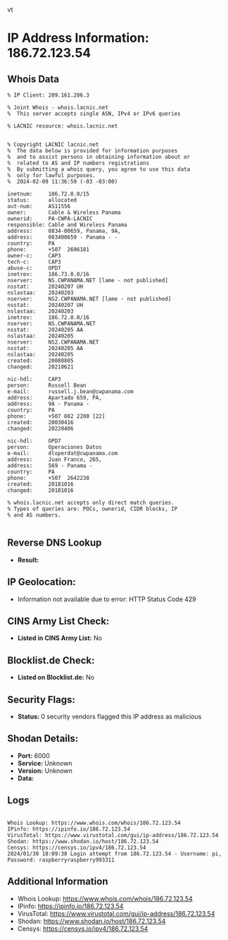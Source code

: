 vt
# IP Address Information: 186.72.123.54

## Whois Data
```
% IP Client: 209.161.206.3
 
% Joint Whois - whois.lacnic.net
%  This server accepts single ASN, IPv4 or IPv6 queries

% LACNIC resource: whois.lacnic.net


% Copyright LACNIC lacnic.net
%  The data below is provided for information purposes
%  and to assist persons in obtaining information about or
%  related to AS and IP numbers registrations
%  By submitting a whois query, you agree to use this data
%  only for lawful purposes.
%  2024-02-09 11:36:59 (-03 -03:00)

inetnum:     186.72.0.0/15
status:      allocated
aut-num:     AS11556
owner:       Cable & Wireless Panama
ownerid:     PA-CWPA-LACNIC
responsible: Cable and Wireless Panama
address:     0834-00659, Panama, 9A, 
address:     083400659 - Panama - -
country:     PA
phone:       +507  2696181
owner-c:     CAP3
tech-c:      CAP3
abuse-c:     OPD7
inetrev:     186.73.0.0/16
nserver:     NS.CWPANAMA.NET [lame - not published]
nsstat:      20240207 UH
nslastaa:    20240203
nserver:     NS2.CWPANAMA.NET [lame - not published]
nsstat:      20240207 UH
nslastaa:    20240203
inetrev:     186.72.0.0/16
nserver:     NS.CWPANAMA.NET
nsstat:      20240205 AA
nslastaa:    20240205
nserver:     NS2.CWPANAMA.NET
nsstat:      20240205 AA
nslastaa:    20240205
created:     20080805
changed:     20210621

nic-hdl:     CAP3
person:      Russell Bean
e-mail:      russell.j.bean@cwpanama.com
address:     Apartado 659, PA, 
address:     9A - Panama - 
country:     PA
phone:       +507 882 2200 [22]
created:     20030416
changed:     20220406

nic-hdl:     OPD7
person:      Operaciones Datos
e-mail:      dloperdat@cwpanama.com
address:     Juan Franco, 265, 
address:     569 - Panama - 
country:     PA
phone:       +507  2642238
created:     20181016
changed:     20181016

% whois.lacnic.net accepts only direct match queries.
% Types of queries are: POCs, ownerid, CIDR blocks, IP
% and AS numbers.


```
## Reverse DNS Lookup
- **Result:** 

## IP Geolocation:
- Information not available due to error: HTTP Status Code 429

## CINS Army List Check:
- **Listed in CINS Army List:** 
No

## Blocklist.de Check:
- **Listed on Blocklist.de:** 
No

## Security Flags:
- **Status:** 0 security vendors flagged this IP address as malicious

## Shodan Details:
- **Port:** 6000
- **Service:** Unknown
- **Version:** Unknown
- **Data:** 

## Logs
```

Whois Lookup: https://www.whois.com/whois/186.72.123.54
IPinfo: https://ipinfo.io/186.72.123.54
VirusTotal: https://www.virustotal.com/gui/ip-address/186.72.123.54
Shodan: https://www.shodan.io/host/186.72.123.54
Censys: https://censys.io/ipv4/186.72.123.54
2024/01/30 18:09:38 Login attempt from 186.72.123.54 - Username: pi, Password: raspberryraspberry993311

```
## Additional Information
- Whois Lookup: https://www.whois.com/whois/186.72.123.54
- IPinfo: https://ipinfo.io/186.72.123.54
- VirusTotal: https://www.virustotal.com/gui/ip-address/186.72.123.54
- Shodan: https://www.shodan.io/host/186.72.123.54
- Censys: https://censys.io/ipv4/186.72.123.54

